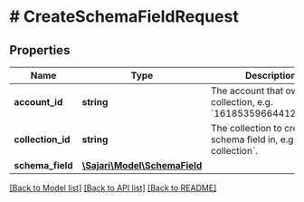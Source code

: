 # # CreateSchemaFieldRequest

## Properties

| Name              | Type                                            | Description                                                                 | Notes      |
| ----------------- | ----------------------------------------------- | --------------------------------------------------------------------------- | ---------- |
| **account_id**    | **string**                                      | The account that owns the collection, e.g. &#x60;1618535966441231024&#x60;. | [optional] |
| **collection_id** | **string**                                      | The collection to create a schema field in, e.g. &#x60;my-collection&#x60;. | [optional] |
| **schema_field**  | [**\Sajari\Model\SchemaField**](SchemaField.md) |                                                                             | [optional] |

[[Back to Model list]](../../README.md#models) [[Back to API list]](../../README.md#endpoints) [[Back to README]](../../README.md)
